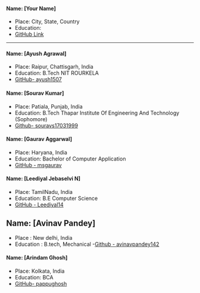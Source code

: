  #### Name: [Your Name] 
- Place: City, State, Country
- Education: 
- [GitHub Link](Link)
-------------------------------


#### Name: [Ayush Agrawal]
 - Place: Raipur, Chattisgarh, India
 - Education: B.Tech NIT ROURKELA
 - [GitHub- ayush1507](github.com/ayush1507)
 
 #### Name: [Sourav Kumar]
 - Place: Patiala, Punjab, India
 - Education: B.Tech Thapar Institute Of Engineering And Technology (Sophomore)
 - [Github- souravs17031999](https://github.com/souravs17031999)
 
#### Name: [Gaurav Aggarwal]
 - Place: Haryana, India
 - Education: Bachelor of Computer Application
 - [GitHub - msgaurav](https://github.com/msgaurav)

#### Name: [Leediyal Jebaselvi N]
 - Place: TamilNadu, India
 - Education: B.E Computer Science
 - [GitHub - Leediyal14](https://github.com/Leediyal14)
 
 ## Name: [Avinav Pandey]
 - Place : New delhi, India
 - Education : B.tech, Mechanical
 -[Github - avinavpandey142](https://github.com/avinavpandey142)

#### Name: [Arindam Ghosh]
 - Place: Kolkata, India
 - Education: BCA
 - [GitHub- pappughosh](github.com/pappughosh)
